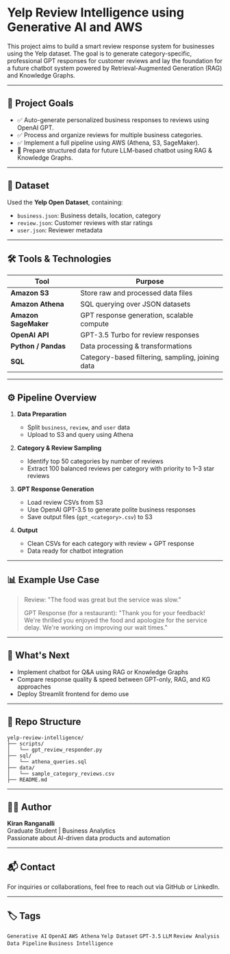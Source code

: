 # Yelp Review Intelligence using Generative AI and AWS

This project aims to build a smart review response system for businesses using the Yelp dataset. The goal is to generate category-specific, professional GPT responses for customer reviews and lay the foundation for a future chatbot system powered by Retrieval-Augmented Generation (RAG) and Knowledge Graphs.

---

## 📌 Project Goals

- ✅ Auto-generate personalized business responses to reviews using OpenAI GPT.
- ✅ Process and organize reviews for multiple business categories.
- ✅ Implement a full pipeline using AWS (Athena, S3, SageMaker).
- 🧠 Prepare structured data for future LLM-based chatbot using RAG & Knowledge Graphs.

---

## 📂 Dataset

Used the **Yelp Open Dataset**, containing:
- `business.json`: Business details, location, category
- `review.json`: Customer reviews with star ratings
- `user.json`: Reviewer metadata

---

## 🛠 Tools & Technologies

| Tool | Purpose |
|------|---------|
| **Amazon S3** | Store raw and processed data files |
| **Amazon Athena** | SQL querying over JSON datasets |
| **Amazon SageMaker** | GPT response generation, scalable compute |
| **OpenAI API** | GPT-3.5 Turbo for review responses |
| **Python / Pandas** | Data processing & transformations |
| **SQL** | Category-based filtering, sampling, joining data |

---

## ⚙️ Pipeline Overview

1. **Data Preparation**
   - Split `business`, `review`, and `user` data
   - Upload to S3 and query using Athena

2. **Category & Review Sampling**
   - Identify top 50 categories by number of reviews
   - Extract 100 balanced reviews per category with priority to 1–3 star reviews

3. **GPT Response Generation**
   - Load review CSVs from S3
   - Use OpenAI GPT-3.5 to generate polite business responses
   - Save output files (`gpt_<category>.csv`) to S3

4. **Output**
   - Clean CSVs for each category with review + GPT response
   - Data ready for chatbot integration

---

## 📊 Example Use Case

> Review: "The food was great but the service was slow."
>
> GPT Response (for a restaurant):
> "Thank you for your feedback! We're thrilled you enjoyed the food and apologize for the service delay. We're working on improving our wait times."

---

## 🔮 What's Next

- Implement chatbot for Q&A using RAG or Knowledge Graphs
- Compare response quality & speed between GPT-only, RAG, and KG approaches
- Deploy Streamlit frontend for demo use

---

## 📁 Repo Structure

```
yelp-review-intelligence/
├── scripts/
│   └── gpt_review_responder.py
├── sql/
│   └── athena_queries.sql
├── data/
│   └── sample_category_reviews.csv
├── README.md
```

---

## 🧑‍💻 Author
**Kiran Ranganalli**  
Graduate Student | Business Analytics  
Passionate about AI-driven data products and automation

---

## 📬 Contact
For inquiries or collaborations, feel free to reach out via GitHub or LinkedIn.

---

## 🏷️ Tags
`Generative AI` `OpenAI` `AWS Athena` `Yelp Dataset` `GPT-3.5` `LLM` `Review Analysis` `Data Pipeline` `Business Intelligence`

